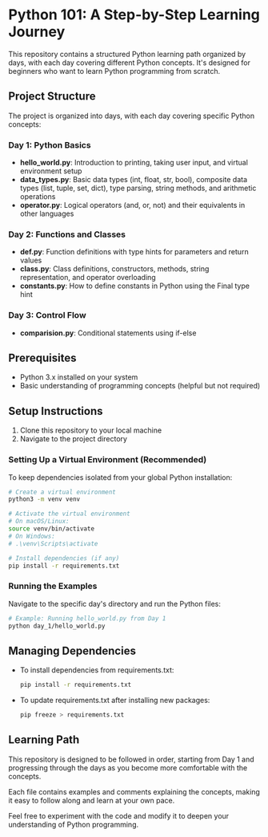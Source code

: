 # Python 101: A Step-by-Step Learning Journey

This repository contains a structured Python learning path organized by days, with each day covering different Python concepts. It's designed for beginners who want to learn Python programming from scratch.

## Project Structure

The project is organized into days, with each day covering specific Python concepts:

### Day 1: Python Basics

- **hello_world.py**: Introduction to printing, taking user input, and virtual environment setup
- **data_types.py**: Basic data types (int, float, str, bool), composite data types (list, tuple, set, dict), type parsing, string methods, and arithmetic operations
- **operator.py**: Logical operators (and, or, not) and their equivalents in other languages

### Day 2: Functions and Classes

- **def.py**: Function definitions with type hints for parameters and return values
- **class.py**: Class definitions, constructors, methods, string representation, and operator overloading
- **constants.py**: How to define constants in Python using the Final type hint

### Day 3: Control Flow

- **comparision.py**: Conditional statements using if-else

## Prerequisites

- Python 3.x installed on your system
- Basic understanding of programming concepts (helpful but not required)

## Setup Instructions

1. Clone this repository to your local machine
2. Navigate to the project directory

### Setting Up a Virtual Environment (Recommended)

To keep dependencies isolated from your global Python installation:

```bash
# Create a virtual environment
python3 -m venv venv

# Activate the virtual environment
# On macOS/Linux:
source venv/bin/activate
# On Windows:
# .\venv\Scripts\activate

# Install dependencies (if any)
pip install -r requirements.txt
```

### Running the Examples

Navigate to the specific day's directory and run the Python files:

```bash
# Example: Running hello_world.py from Day 1
python day_1/hello_world.py
```

## Managing Dependencies

- To install dependencies from requirements.txt:

  ```bash
  pip install -r requirements.txt
  ```

- To update requirements.txt after installing new packages:
  ```bash
  pip freeze > requirements.txt
  ```

## Learning Path

This repository is designed to be followed in order, starting from Day 1 and progressing through the days as you become more comfortable with the concepts.

Each file contains examples and comments explaining the concepts, making it easy to follow along and learn at your own pace.

Feel free to experiment with the code and modify it to deepen your understanding of Python programming.
